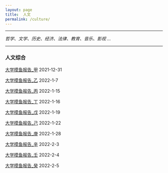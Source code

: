 ```yaml
---
layout: page
title:  人文
permalink: /culture/
---
```


---

*哲学、文学、历史、经济、法律、教育、音乐、影视 ...*

---


### 人文综合
[大学摸鱼报告_甲](https://robert1037.github.io/2021/12/31/fun-a.html) 2021-12-31

[大学摸鱼报告_乙](https://robert1037.github.io/2022/01/07/fun-b.html) 2022-1-7

[大学摸鱼报告_丙](https://robert1037.github.io/2022/01/15/fun-c.html) 2022-1-15

[大学摸鱼报告_丁](https://robert1037.github.io/2022/01/16/fun-d.html) 2022-1-16

[大学摸鱼报告_戊](https://robert1037.github.io/2022/01/19/fun-e.html) 2022-1-19

[大学摸鱼报告_己](https://robert1037.github.io/2022/01/22/fun-f.html) 2022-1-22

[大学摸鱼报告_庚](https://robert1037.github.io/2022/01/28/fun-g.html) 2022-1-28

[大学摸鱼报告_辛](https://robert1037.github.io/2022/02/03/fun-h.html) 2022-2-3

[大学摸鱼报告_壬](https://robert1037.github.io/2022/02/04/fun-i.html) 2022-2-4

[大学摸鱼报告_癸](https://robert1037.github.io/2022/02/05/fun-z.html) 2022-2-5

